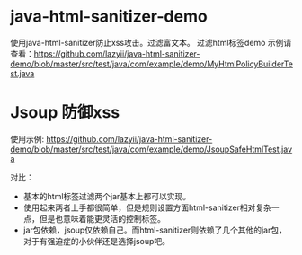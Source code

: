 # java-html-sanitizer-demo
使用java-html-sanitizer防止xss攻击。过滤富文本。 过滤html标签demo
示例请查看：https://github.com/lazyii/java-html-sanitizer-demo/blob/master/src/test/java/com/example/demo/MyHtmlPolicyBuilderTest.java

# Jsoup 防御xss
使用示例: https://github.com/lazyii/java-html-sanitizer-demo/blob/master/src/test/java/com/example/demo/JsoupSafeHtmlTest.java


对比：

* 基本的html标签过滤两个jar基本上都可以实现。
* 使用起来两者上手都很简单，但是规则设置方面html-sanitizer相对复杂一点，但是也意味着能更灵活的控制标签。
* jar包依赖，jsoup仅依赖自己。而html-sanitizer则依赖了几个其他的jar包，对于有强迫症的小伙伴还是选择jsoup吧。
